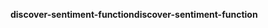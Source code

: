 <span data-ttu-id="ce80c-101">**discover-sentiment-function**</span><span class="sxs-lookup"><span data-stu-id="ce80c-101">**discover-sentiment-function**</span></span>